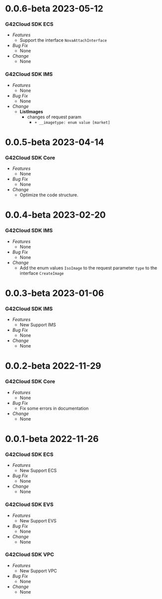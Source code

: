 # 0.0.6-beta 2023-05-12

### G42Cloud SDK ECS

- _Features_
  - Support the interface `NovaAttachInterface`
- _Bug Fix_
  - None
- _Change_
  - None

### G42Cloud SDK IMS

- _Features_
  - None
- _Bug Fix_
  - None
- _Change_
  - **ListImages**
    - changes of request param
      - `+ __imagetype: enum value [market]`

# 0.0.5-beta 2023-04-14

### G42Cloud SDK Core

- _Features_
  - None
- _Bug Fix_
  - None
- _Change_
  - Optimize the code structure.

# 0.0.4-beta 2023-02-20

### G42Cloud SDK IMS

- _Features_
    - None
- _Bug Fix_
    - None
- _Change_
    - Add the enum values `IsoImage` to the request parameter `type` to the interface `CreateImage`

# 0.0.3-beta 2023-01-06

### G42Cloud SDK IMS

- _Features_
    - New Support IMS
- _Bug Fix_
    - None
- _Change_
    - None

# 0.0.2-beta 2022-11-29

### G42Cloud SDK Core

- _Features_
    - None
- _Bug Fix_
    - Fix some errors in documentation
- _Change_
    - None

# 0.0.1-beta 2022-11-26

### G42Cloud SDK ECS
 
- _Features_
  - New Support ECS
- _Bug Fix_
  - None
- _Change_
  - None
  
### G42Cloud SDK EVS

- _Features_
  - New Support EVS
- _Bug Fix_
  - None
- _Change_
  - None
  
### G42Cloud SDK VPC
  
 - _Features_
   - New Support VPC
 - _Bug Fix_
   - None
 - _Change_
   - None